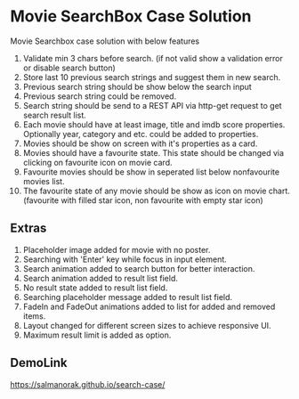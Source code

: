 # Movie SearchBox Case Solution
Movie Searchbox case solution with below features
1. Validate min 3 chars before search. (if not valid show a validation error or disable search button)
2. Store last 10 previous search strings and suggest them in new search.
3. Previous search string should be show below the search input
4. Previous search string could be removed.
5. Search string should be send to a REST API via http-get request to get search result list.
6. Each movie should have at least image, title and imdb score properties. Optionally year, category and etc. could be added to properties.
7. Movies should be show on screen with it's properties as a card.
8. Movies should have a favourite state. This state should be changed via clicking on favourite icon on movie card.
9. Favourite movies should be show in seperated list below nonfavourite movies list.
10. The favourite state of any movie should be show as icon on movie chart. (favourite with filled star icon, non favourite with empty star icon)

## Extras
1. Placeholder image added for movie with no poster.
2. Searching with 'Enter' key while focus in input element.
3. Search animation added to search button for better interaction.
4. Search animation added to result list field.
5. No result state added to result list field.
6. Searching placeholder message added to result list field.
7. FadeIn and FadeOut animations added to list for added and removed items.
8. Layout changed for different screen sizes to achieve responsive UI.
9. Maximum result limit is added as option.

## DemoLink
https://salmanorak.github.io/search-case/

